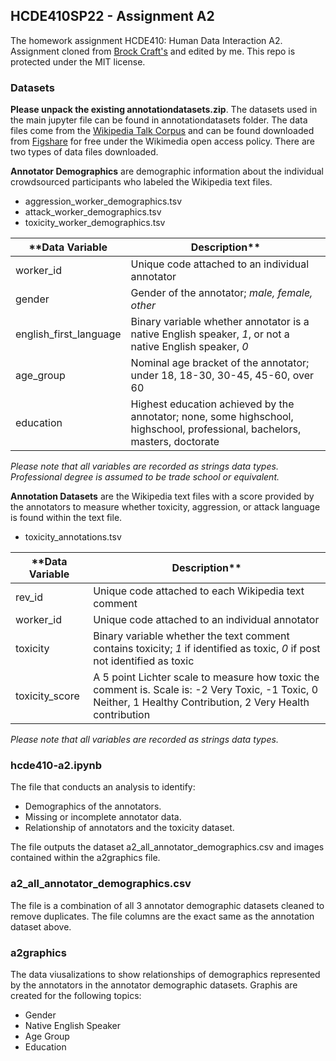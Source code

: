 ## HCDE410SP22 - Assignment A2

The homework assignment HCDE410: Human Data Interaction A2. Assignment cloned from [Brock Craft's](https://github.com/brockcraft/hcde410sp22) and edited by me. This repo is protected under the MIT license.


### Datasets

**Please unpack the existing annotationdatasets.zip**.
The datasets used in the main jupyter file can be found in annotationdatasets folder. The data files come from the [Wikipedia Talk Corpus](https://meta.wikimedia.org/wiki/Research:Detox/Data_Release) and can be found downloaded from [Figshare](https://figshare.com/projects/Wikipedia_Talk/16731) for free under the Wikimedia open access policy. There are two types of data files downloaded.

**Annotator Demographics** are demographic information about the individual crowdsourced participants who labeled the Wikipedia text files.
- aggression_worker_demographics.tsv
- attack_worker_demographics.tsv
- toxicity_worker_demographics.tsv

| **Data Variable | Description** |
|-----------| ------------|
| worker_id | Unique code attached to an individual annotator |
| gender | Gender of the annotator; *male, female, other* |
| english_first_language | Binary variable whether annotator is a native English speaker, *1*, or not a native English speaker, *0* |
| age_group | Nominal age bracket of the annotator; under 18, 18-30, 30-45, 45-60, over 60|
| education | Highest education achieved by the annotator; none, some highschool, highschool, professional, bachelors, masters, doctorate|

*Please note that all variables are recorded as strings data types. Professional degree is assumed to be trade school or equivalent.*

**Annotation Datasets** are the Wikipedia text files with a score provided by the annotators to measure whether toxicity, aggression, or attack language is found within the text file.
- toxicity_annotations.tsv

| **Data Variable | Description** |
|-----------| ------------|
| rev_id | Unique code attached to each Wikipedia text comment |
| worker_id | Unique code attached to an individual annotator |
| toxicity | Binary variable whether the text comment contains toxicity; *1* if identified as toxic, *0* if post not identified as toxic |
| toxicity_score | A 5 point Lichter scale to measure how toxic the comment is. Scale is: -2 Very Toxic, -1 Toxic, 0 Neither, 1 Healthy Contribution, 2 Very Health contribution|

*Please note that all variables are recorded as strings data types.*

### hcde410-a2.ipynb

The file that conducts an analysis to identify:
- Demographics of the annotators.
- Missing or incomplete annotator data.
- Relationship of annotators and the toxicity dataset.

The file outputs the dataset a2_all_annotator_demographics.csv and images contained within the a2graphics file.

### a2_all_annotator_demographics.csv

The file is a combination of all 3 annotator demographic datasets cleaned to remove  duplicates. The file columns are the exact same as the annotation dataset above.

### a2graphics

The data viusalizations to show relationships of demographics represented by the annotators in the annotator demographic datasets. Graphis are created for the following topics:
- Gender
- Native English Speaker
- Age Group
- Education
